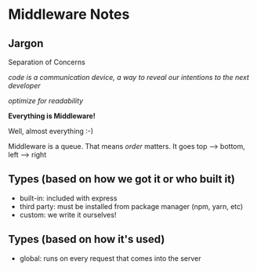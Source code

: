 # Middleware Notes

## Jargon

Separation of Concerns

_code is a communication device, a way to reveal our intentions to the next developer_

_optimize for readability_

**Everything is Middleware!**

Well, almost everything :-)

Middleware is a queue. That means _order_ matters. It goes top --> bottom, left --> right

## Types (based on how we got it or who built it)

- built-in: included with express
- third party: must be installed from package manager (npm, yarn, etc)
- custom: we write it ourselves!

## Types (based on how it's used)

- global: runs on every request that comes into the server

